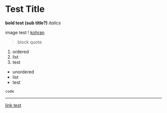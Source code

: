 # Test Title

**bold test (sub title?)**
 *italics*

 image test 
! [kohran](https://raw.githubusercontent.com/CIT82/ivand-pub/refs/heads/main/img/kohran.png)

 >block quote

 1. ordered
 2. list
 3. test

 - unordered 
 - list
 - test

 `code`

 ---

 [link test](https://www.markdownguide.org/cheat-sheet/)